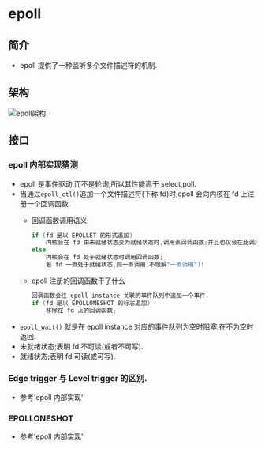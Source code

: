 ---
---

# epoll

## 简介
*   epoll 提供了一种监听多个文件描述符的机制.

## 架构
![epoll架构](http://123.56.233.178/document/img/5.png)   

## 接口
### epoll 内部实现**猜测**
*   epoll 是事件驱动,而不是轮询;所以其性能高于 select,poll.
*   当通过`epoll_ctl()`追加一个文件描述符(下称 fd)时,epoll 会向内核在 fd 上注册一个回调函数.
    -   回调函数调用语义:

        ```C
        if (fd 是以 EPOLLET 的形式追加)
            内核会在 fd 由未就绪状态变为就绪状态时,调用该回调函数;并且也仅会在此调用
        else
            内核会在 fd 处于就绪状态时调用回调函数;
            若 fd 一直处于就绪状态,则一直调用(不理解"一直调用")!
        ```
    -   epoll 注册的回调函数干了什么
        
        ```C
        回调函数会往 epoll instance 关联的事件队列中追加一个事件.
        if (fd 是以 EPOLLONESHOT 的标志追加)
            移除在 fd 上的回调函数;
        ```
*   `epoll_wait()` 就是在 epoll instance 对应的事件队列为空时阻塞;在不为空时返回.
*   未就绪状态;表明 fd 不可读(或者不可写).
*   就绪状态;表明 fd 可读(或可写).

### Edge trigger 与 Level trigger 的区别.
*   参考'epoll 内部实现'

### EPOLLONESHOT 
*   参考'epoll 内部实现'

